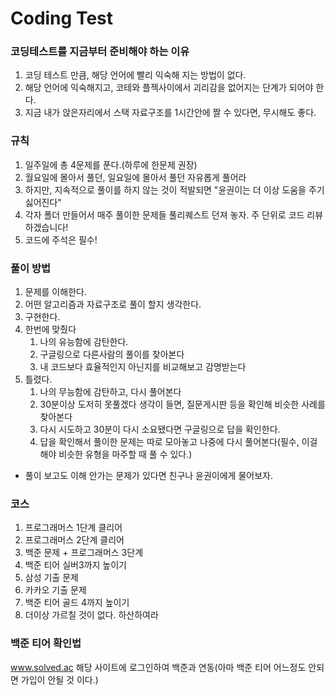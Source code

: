 # Coding Test
### 코딩테스트를 지금부터 준비해야 하는 이유
1. 코딩 테스트 만큼, 해당 언어에 빨리 익숙해 지는 방법이 없다.
1. 해당 언어에 익숙해지고, 코테와 플젝사이에서 괴리감을 없어지는 단계가 되어야 한다.
1. 지금 내가 앉은자리에서 스택 자료구조를 1시간안에 짤 수 있다면, 무시해도 좋다. 

### 규칙
1. 일주일에 총 4문제를 푼다.(하루에 한문제 권장)
1. 월요일에 몰아서 풀던, 일요일에 몰아서 풀던 자유롭게 풀어라
1. 하지만, 지속적으로 풀이를 하지 않는 것이 적발되면 "윤권이는 더 이상 도움을 주기 싫어진다"
1. 각자 폴더 만들어서 매주 풀이한 문제들 풀리퀘스트 던져 놓자. 주 단위로 코드 리뷰 하겠습니다!
1. 코드에 주석은 필수!

### 풀이 방법
1. 문제를 이해한다.
1. 어떤 알고리즘과 자료구조로 풀이 할지 생각한다.
1. 구현한다.
1. 한번에 맞췄다
    1. 나의 유능함에 감탄한다.
    1. 구글링으로 다른사람의 풀이를 찾아본다
    1. 내 코드보다 효율적인지 아닌지를 비교해보고 감명받는다
1. 틀렸다.
    1. 나의 무능함에 감탄하고, 다시 풀어본다
    1. 30분이상 도저히 못풀겠다 생각이 들면, 질문게시판 등을 확인해 비슷한 사례를 찾아본다
    1. 다시 시도하고 30분이 다시 소요됐다면 구글링으로 답을 확인한다.
    1. 답을 확인해서 풀이한 문제는 따로 모아놓고 나중에 다시 풀어본다(필수, 이걸 해야 비슷한 유형을 마주할 때 풀 수 있다.)
* 풀이 보고도 이해 안가는 문제가 있다면 친구나 윤권이에게 물어보자.

### 코스
1. 프로그래머스 1단계 클리어
2. 프로그래머스 2단계 클리어
3. 백준 문제 + 프로그래머스 3단계
4. 백준 티어 실버3까지 높이기
5. 삼성 기출 문제
6. 카카오 기출 문제
7. 백준 티어 골드 4까지 높이기
8. 더이상 가르칠 것이 없다. 하산하여라


### 백준 티어 확인법
www.solved.ac
해당 사이트에 로그인하여 백준과 연동(아마 백준 티어 어느정도 안되면 가입이 안될 것 이다.)

